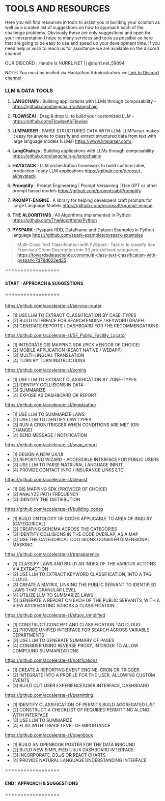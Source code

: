 # TOOLS AND RESOURCES
Here you will find resources in tools to assist you in building your solution as well as a curated list of suggestions on how to approach each of the challenge problems. Obviously these are only suggestions and open for your interpretation I hope to many services and tools as possible on here that are going to be easy to use and speed up your development time.
If you need help or wish to reach us for assistance we are available on the discord channel.  

OUR DISCORD : Handle is NURRL.NET || @nurrl.net_59094

NOTE: You must be invited via Hackathon Administrators ==> [ Link to Discord channel ](https://discord.com/channels/1139717133048225923/1163292444251660358)

### LLM & DATA TOOLS

1. **LANGCHAIN**  : Building applications with LLMs through composability -  https://github.com/langchain-ai/langchain

2. **FLOWISEAI**  : Drag & drop UI to build your customized LLM - 
https://github.com/FlowiseAI/Flowise

3. **LLMPARSER** : PARSE STRUCTURED DATA WITH LLM: 
LLMParser makes it easy for anyone to classify and extract structured data from text with large language models (LLMs)
https://www.llmparser.com/

4. **LangChain.js**  :   Building applications with LLMs through composability    https://github.com/langchain-ai/langchainjs

5. **HAYSTACK** : LLM orchestration framework to build customizable, production-ready LLM applications  https://github.com/deepset-ai/haystack

6. **Promptify** : Prompt Engineering | Prompt Versioning | Use GPT or other prompt based models   https://github.com/promptslab/Promptify

7. **PROMPT-ENGINE** : A library for helping developers craft prompts for Large Language Models https://github.com/microsoft/prompt-engine

8.  **THE ALGORITHMS**  : All Algorithms implemented in Python  https://github.com/TheAlgorithms/Python

9.  **PYSPARK**   :  Pyspark RDD, DataFrame and Dataset Examples in Python language   https://github.com/spark-examples/pyspark-examples

> Multi-Class Text Classification with PySpark : Task is to classify San Francisco Crime Description into 33 pre-defined categories. https://towardsdatascience.com/multi-class-text-classification-with-pyspark-7d78d022ed35



⭐⭐⭐⭐⭐⭐⭐⭐⭐⭐⭐⭐⭐⭐⭐⭐⭐⭐
####  START : APPROACH  & SUGGESTIONS 
⭐⭐⭐⭐⭐⭐⭐⭐⭐⭐⭐⭐⭐⭐⭐⭐⭐⭐

https://github.com/accelerate-sf/service-router 
* [1] USE LLM TO EXTRACT CLASSIFICATION BY CASE-TYPES 
* [2] BUILD INTERFACE FOR SEARCH ENGINE / KEYWORD GRAPH
* [3] GENERATE REPORTS / DASHBOARD FOR THE RECOMMENDATIONS

https://github.com/accelerate-sf/SF_Public_Facility_Locator
* [1] INTEGRATE GIS MAPPING SDK (PICK VENDOR OF CHOICE)
* [2] MOBILE APPLICATION (REACT NATIVE / WEBAPP)
* [3] MULTI-LINGUAL TRANSLATION
* [4] TURN BY TURN INSTRUCTIONS

https://github.com/accelerate-sf/zoning
* [1] USE LLM TO EXTRACT CLASSIFICATION BY ZONE-TYPES 
* [2] IDENTIFY COLLISIONS IN DATA 
* [3] SUMMARIZE 
* [4] EXPOSE AS DASHBOARD OR REPORT

https://github.com/accelerate-sf/legislauthor
* [1] USE LLM TO SUMMARIZE LAWS
* [2] USE LLM TO IDENTIFY LAW TYPES
* [3] RUN A CRON/TRIGGER WHEN CONDITIONS ARE MET (ON-CHANGE)
* [4] SEND MESSAGE / NOTIFICATION

https://github.com/accelerate-sf/snap_report
* [1] DESIGN A NEW UX/UI
* [2] REPORTING WIZARD - ACCESSIBLE INTERFACE FOR PUBLIC USERS
* [3] USE LLM TO PARSE NATRURAL LANGUAGE INPUT
* [4] PROVIDE CONTACT INFO / INSURANCE LINKS ETC

https://github.com/accelerate-sf/cleansf
* [1]  GIS MAPPING SDK (PROVIDER OF CHOICE) 
* [2]   ANALYZE PATH FREQUENCY 
* [3]  IDENTIFY THE DISTRIBUTION

https://github.com/accelerate-sf/building_codes
* [1]  BUILD ONTOLOGY OF CODES APPLICABLE TO AREA OF INQUIRY (CATEGORICAL)
* [2] CREATING SCHEMA ACROSS THE CATEGORIES 
* [3] IDENTIFY COLLISIONS IN THE CODE OVERLAP, AS A MAP
* [4] USE THE CATEGORICAL COLLISIONS CONSIDER DIMENSIONAL  MASKING.


https://github.com/accelerate-sf/transparency
* [1] CLASSIFY LAWS AND BUILD AN INDEX OF THE VARIOUS ACTIONS VIA EXTRACTION
* [2] USE LLM TO EXTRACT KEYWORD CLASSIFICATION, INTO A TAG CLOUD
* [3] CREATE A MATRIX, LINKING THE PUBLIC SERVANT TO IDENTIFIED LAWS THAT GRANULAR LEVEL
* [4] UTILIZE LLM TO SUMMARIZE LAWS 
* [5] GENERATE A REPORT ON EACH OF THE PUBLIC SERVANTS, WITH A VIEW AGGREGATING ACROSS A CLASSIFICATION 

https://github.com/accelerate-sf/sfgov_simplified
* [1]  CONSTRUCT CONCEPT AND CLASSIFICATION TAG CLOUD
* [2] PROVIDE UNIFIED INTERFACE FOR SEARCH ACROSS VARIABLE DEPARTMENTS
* [3] USE LLM TO GENERATE SUMMARY OF PAGES
* [4] CONSIDER USING REVERSE PROXY, IN ORDER TO ALLOW COMPOUND SUMMARIZATIONS

https://github.com/accelerate-sf/notifications
* [1] CREATE A REPORTING EVENT ENGINE, CRON OR TRIGGER
* [2] INTEGRATE INTO A PROFILE FOR THE USER, ALLOWING CUSTOM EVENTS
* [3] BUILD OUT USER EXPERIENCE/USER INTERFACE, DASHBOARD

https://github.com/accelerate-sf/permitting
* [1]   IDENTIFY CLASSIFICATION OF PERMITS BUILD AGGREGATED LIST
* [2]  CONSTRUCT A CHECKLIST OF REQUIRED PERMITTING ALONG WITH INTERFACE
* [3] USE LLM TO SUMMARIZE
* [4] FLAG WITH TRIAGE LEVEL OF IMPORTANCE

https://github.com/accelerate-sf/openbook
* [1]   BUILD AN OPENBOOK POSTER FOR THE DATA INBOUND
* [2]  BUILD NEW SIMPLIFIED UI/UX DASHBOARD INTERFACE
* [3] INCORPORATE. D3.JS OR REACT CHARTS
* [4]  PROVIDE NATURAL LANGUAGE UNDERSTANDING INTERFACE

⭐⭐⭐⭐⭐⭐⭐⭐⭐⭐⭐⭐⭐⭐⭐⭐⭐⭐
#### END  : APPROACH  & SUGGESTIONS 
⭐⭐⭐⭐⭐⭐⭐⭐⭐⭐⭐⭐⭐⭐⭐⭐⭐⭐ 
